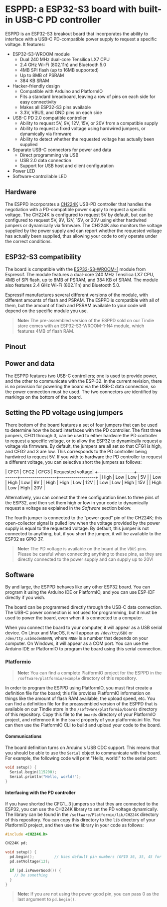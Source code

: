 # ESPPD: a ESP32-S3 board with built-in USB-C PD controller

ESPPD is an ESP32-S3 breakout board that incorporates the ability to interface with a USB-C PD-compatible power supply to request a specific voltage. It features:

- ESP32-S3-WROOM module
  - Dual 240 MHz dual-core Tensilica LX7 CPU
  - 2.4 GHz Wi-Fi (802.11n) and Bluetooth 5.0
  - 4MB SPI flash (up to 16MB supported)
  - Up to 8MB of PSRAM
  - 384 KB SRAM
- Hacker-friendly design
  - Compatible with Arduino and PlatformIO
  - Fits a standard breadboard, leaving a row of pins on each side for easy connectivity
  - Makes all ESP32-S3 pins available
  - 3.3V, VBUS, and GND pins on each side
- USB-C PD 2.0 compatible controller
  - Ability to request 5V, 9V, 12V, 15V, or 20V from a compatible supply
  - Ability to request a fixed voltage using hardwired jumpers, or dynamically via firmware
  - Ability to detect whether the requested voltage has actually been supplied
- Separate USB-C connectors for power and data
  - Direct programming via USB
  - USB 2.0 data connection
  - Support for USB host and client configuration
- Power LED
- Software-controllable LED

## Hardware

The ESPPD incorporates a [CH224K](https://www.wch-ic.com/downloads/file/302.html) USB-PD controller that handles the negotiation with a PD-compatible power supply to request a specific voltage. The CH224K is configured to request 5V by default, but can be configured to request 5V, 9V, 12V, 15V, or 20V using either hardwired jumpers or dynamically via firmware. The CH224K also monitors the voltage supplied by the power supply and can report whether the requested voltage has actually been supplied, thus allowing your code to only operate under the correct conditions.

## ESP32-S3 compatibility

The board is compatible with the [ESP32-S3-WROOM-1](https://www.espressif.com/sites/default/files/documentation/esp32-s3-wroom-1_wroom-1u_datasheet_en.pdf) module from Espressif. The module features a dual-core 240 MHz Tensilica LX7 CPU, 4MB of SPI flash, up to 8MB of PSRAM, and 384 KB of SRAM. The module also features 2.4 GHz Wi-Fi (802.11n) and Bluetooth 5.0.

Espressif manufactures several different versions of the module, with different amounts of flash and PSRAM. The ESPPD is compatible with all of them, but the amount of flash and PSRAM available to your code will depend on the specific module you use.

> **Note:** The pre-assembled version of the ESPPD sold on our Tindie store comes with an ESP32-S3-WROOM-1-N4 module, which features 4MB of flash RAM.

## Pinout

## Power and data

The ESPPD features two USB-C controllers; one is used to provide power, and the other to communicate with the ESP-32. In the current revision, there is no provision for powering the board via the USB-C data connection, so the power connection must be used. The two connectors are identified by markings on the bottom of the board.

## Setting the PD voltage using jumpers

There bottom of the board features a set of four jumpers that can be used to determine how the board interfaces with the PD controller. The first three jumpers, CFG1 through 3, can be used to either hardwire the PD controller to request a specific voltage, or to allow the ESP32 to dynamically request a voltage via firmware. By default, the jumpers are all set so that CFG1 is high, and CFG2 and 3 are low. This corresponds to the PD controller being hardwired to request 5V. If you with to hardware the PD controller to request a different voltage, you can selective short the jumpers as follows:

| CFG1             | CFG2             | CFG3             | Requested voltage|
+------------------+------------------+------------------+------------------+
| High             | Low              | Low              | 5V               |
| Low              | High             | Low              | 9V               |
| High             | High             | Low              | 12V              |
| Low              | Low              | High             | 15V              |
| High             | Low              | High             | 20V              |

Alternatively, you can connect the three configuration lines to three pins of the ESP32, and then set them high or low in your code to dynamically request a voltage as explained in the _Software_ section below.

The fourth jumper is connected to the “power good” pin of the CH224K; this open-collector signal is pulled low when the voltage provided by the power supply is equal to the requested voltage. By default, this jumper is not connected to anything, but, if you short the jumper, it will be available to the ESP32 as GPIO 37.

> **Note:** The PD voltage is available on the board at the `VBUS` pins. Please be careful when connecting anything to these pins, as they are directly connected to the power supply and can supply up to 20V!

## Software

By and large, the ESPPD behaves like any other ESP32 board. You can program it using the Arduino IDE or PlatformIO, and you can use ESP-IDF directly if you wish.

The board can be programmed directly through the USB-C data connection. The USB-C power connection is not used for programming, but it must be used to power the board, even when it is connected to a computer.

When you connect the board to your computer, it will appear as a USB serial device. On Linux and MacOS, it will appear as `/dev/ttyUSB0` or `/dev/tty.usbmodemNNNN`, where `NNNN` is a number that depends on your computer. On Windows, it will appear as a COM port. You can use the Arduino IDE or PlatformIO to program the board using this serial connection.

### Platformio

> **Note:** You can find a complete PlatformIO project for the ESPPD in the `/software/platformio/example` directory of this repository.

In order to program the ESPPD using PlatformIO, you must first create a definition file for the board; this file provides PlatformIO information on things like the amount of flash RAM available, the upload speed, etc. You can find a definition file for the preassembled version of the ESPPD that is available on our Tindie store in the `/software/platformio/boards` directory of this repository. Copy this file to the `boards` directory of your PlatformIO project, and reference it in the `board` property of your platformio.ini file. You can then use the PlatformIO CLI to build and upload your code to the board.

#### Communications

The board definition turns on Arduino's USB CDC support. This means that you should be able to use the `Serial` object to communicate with the board. For example, the following code will print "Hello, world!" to the serial port:

```cpp
void setup() {
  Serial.begin(115200);
  Serial.println("Hello, world!");
}
```

#### Interfacing with the PD controller

If you have shorted the CFG1…3 jumpers so that they are connected to the ESP32, you can use the CH224K library to set the PD voltage dynamically. The library can be found in the `/software/Platformio/lib/CH224K` directory of this repository. You can copy this directory to the `lib` directory of your PlatformIO project, and then use the library in your code as follows:

```cpp
#include <CH224K.h>

CH224K pd;

void setup() {
  pd.begin();         // Uses default pin numbers (GPIO 36, 35, 45 for the CFG pins, and GPIO 37 for the power good pin)
  pd.setVoltage(12);

  if (pd.isPowerGood()) {
    // Do something
  }
}
```

> **Note:** If you are not using the power good pin, you can pass 0 as the last argument to `pd.begin()`.

